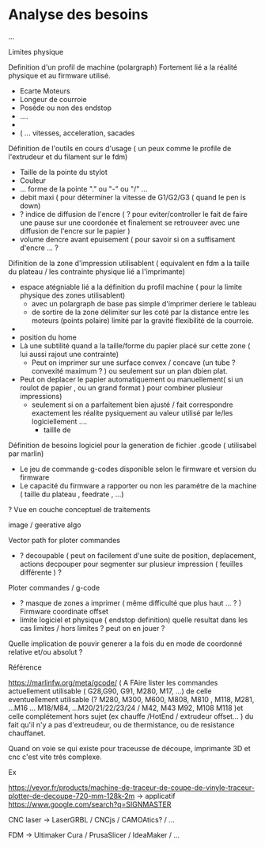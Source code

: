 # Analyse des besoins 

...

Limites physique 

Definition d'un profil de machine (polargraph) Fortement lié a la réalité physique et au firmware utilisé.
* Ecarte Moteurs
* Longeur de courroie
* Poséde ou non des endstop
* ....
* 
* ( ... vitesses, acceleration, sacades 

Définition de l'outils en cours d'usage ( un peux comme le profile de l'extrudeur et du filament sur le fdm)
* Taille de la pointe du stylot
* Couleur
* ... forme de la pointe "." ou "-" ou "/" ...
* debit maxi ( pour déterminer la vitesse de G1/G2/G3 ( quand le pen is down)
* ? indice de diffusion de l'encre ( ? pour eviter/controller le fait de faire une pause sur une coordonée et finalement se retrouveer avec une diffusion de l'encre sur le papier )
* volume dencre avant epuisement ( pour savoir si on a suffisament d'encre ... ?


Difinition de la zone d'impression utilisablent ( equivalent en fdm a la taille du plateau / les contrainte physique lié a l'imprimante)
* espace atégniable lié a la définition du profil machine ( pour la limite physique des zones utilisablent) 
  * avec un polargraph de base pas simple d'imprimer deriere le tableau 
  * de sortire de la zone délimiter sur les coté par la distance entre les moteurs (points polaire) limité par la gravité flexibilité de la courroie.
* 
* position du home
* Là une subtilité quand a la taille/forme du papier placé sur cette zone ( lui aussi rajout une contrainte)
  * Peut on imprimer sur une surface convex / concave  (un tube ? convexité maximum ? ) ou seulement sur un plan dbien plat.
* Peut on deplacer le papier automatiquement ou manuellement( si un roulot de papier , ou un grand format ) pour combiner plusieur impressions) 
  * seulement si on a parfaitement bien ajusté / fait correspondre exactement les réalite pysiquement au valeur utilisé par le/les logiciellement .... 
    * taillle de


Définition de besoins logiciel pour la generation de fichier .gcode ( utilisabel par marlin)
* Le jeu de commande g-codes disponible selon le firmware et version du firmware
* Le capacité du firmware a rapporter ou non les paramétre de la machine ( taille du plateau , feedrate , ...)

? Vue en couche conceptuel de traitements

image / geerative algo

Vector path for ploter commandes
* ? decoupable ( peut on facilement d'une suite de position, deplacement, actions  decpouper pour segmenter sur plusieur impression ( feuilles différente ) ?

Ploter commandes / g-code
* ? masque de zones a imprimer ( même difficulté que plus haut ... ? )
Firmware coordinate offset
* limite logiciel et physique ( endstop definition) quelle resultat dans les cas limites / hors limites ? peut on en jouer ?

Quelle implication de pouvir generer a la fois du en mode de coordonné relative et/ou absolut ?



Référence

https://marlinfw.org/meta/gcode/ ( A FAire lister les commandes actuellement utilisable ( G28,G90, G91, M280, M17, ...) de celle  eventuellement utilisable (? M280, M300, M600, M808, M810 , M118, M281, ...M16 ... M18/M84, ...M20/21/22/23/24 / M42, M43 M92, M108 M118 )et celle complétement hors sujet (ex chauffe /HotEnd / extrudeur offset... ) du fait qu'il n'y a pas d'extreudeur, ou de thermistance, ou de resistance chauffanet.

Quand on voie se qui existe pour traceusse de découpe, imprimante 3D et cnc c'est vite trés complexe.

Ex 

https://vevor.fr/products/machine-de-traceur-de-coupe-de-vinyle-traceur-plotter-de-decoupe-720-mm-128k-2m -> applicatif https://www.google.com/search?q=SIGNMASTER

CNC laser -> LaserGRBL / CNCjs / CAMOAtics? / ...

FDM -> Ultimaker Cura / PrusaSlicer / IdeaMaker / ...



